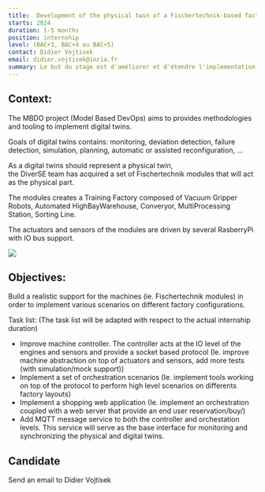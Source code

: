 ```yaml
---
title:  Development of the physical twin of a Fischertechnik-based factory 
starts: 2024
duration: 1-5 months
position: internship
level: (BAC+3, BAC+4 ou BAC+5)
contact: Didier Vojtisek
email: didier.vojtisek@inria.fr
summary: Le but du stage est d'améliorer et d'étendre l'implementation d'une usine Fischertechnik dans l'objectif de l'utiliser dans le cadre de travaux autour des jumeaux numériques.
---
```


## Context:

The  MBDO project (Model Based DevOps) aims to provides methodologies and tooling to implement digital twins.

Goals of digital twins contains: monitoring, deviation detection, failure detection, simulation, planning, automatic or assisted reconfiguration, ...

As a digital twins should represent a physical twin,  
the DiverSE team has acquired a set of Fischertechnik modules that will act as the physical part.

The modules creates a Training Factory composed of Vacuum Gripper Robots, Automated HighBayWarehouse, Converyor, MultiProcessing Station, Sorting Line.  

The actuators and sensors of the modules are driven by several RasberryPi with IO bus support.

![](https://www.fischertechnikwebshop.com/image/cache/catalog/fischertechnik/industry2023fotos/554868_Lernfabrik_Training_Factory_Fabrik_24V-3-6-1-500x500.webp)


## Objectives:


Build a realistic support for the machines (ie. Fischertechnik modules) in order to implement various scenarios on different factory configurations.

Task list:
(The task list will be adapted with respect to the actual internship duration)

- Improve machine controller. The controller acts at the IO level of the engines and sensors and provide a socket based protocol (Ie. improve machine abstraction on top of actuators and sensors,  add more tests (with simulation/mock support)) 
- Implement a set of orchestration scenarios (Ie. implement tools working on top of the protocol to perform high level scenarios on differents factory layouts)
- Implement a shopping web application (Ie. implement an orchestration coupled with a web server that provide an end user reservation/buy/)
- Add MQTT message service to both the controller and orchestation levels. This service will serve as the base interface for monitoring and synchronizing the physical and digital twins. 
    
    

## Candidate

Send an email to Didier Vojtisek
